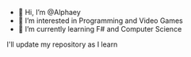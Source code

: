 - 👋 Hi, I’m @Alphaey
- 👀 I’m interested in Programming and Video Games
- 🌱 I’m currently learning F# and Computer Science

I'll update my repository as I learn 
